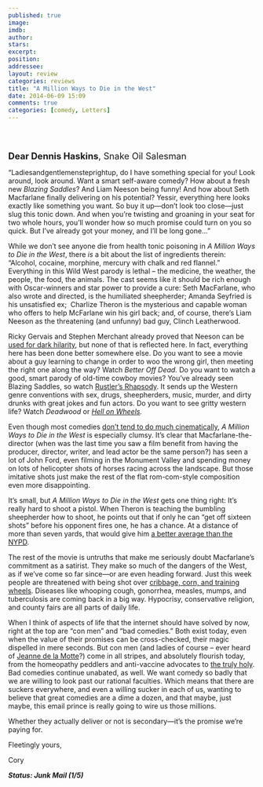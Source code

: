 ```yaml
---
published: true
image: 
imdb: 
author:  
stars: 
excerpt: 
position: 
addressee: 
layout: review
categories: reviews
title: "A Million Ways to Die in the West"
date: 2014-06-09 15:09
comments: true
categories: [comedy, Letters]
---
```

<div><p>&nbsp;</p>
<p><span class="full-image-block ssNonEditable"><span><img src="http://rollotomasi73.files.wordpress.com/2014/06/a20million20ways20to20die20in20the20west.jpg" alt="" /></span></span></p>
<p><span style="font-size:130%;"><strong>Dear Dennis Haskins</strong>, Snake Oil Salesman</span></p>
<p>&ldquo;Ladiesandgentlemensteprightup, do I have something special for you! Look around, look around. Want a smart self-aware comedy? How about a fresh new <em>Blazing Saddles</em>? And Liam Neeson being funny! And how about Seth Macfarlane finally delivering on his potential? Yessir, everything here looks exactly like something you want. So buy it up&mdash;don&rsquo;t look too close&mdash;just slug this tonic down. And when you&rsquo;re twisting and groaning in your seat for two whole hours, you&rsquo;ll wonder how so much promise could turn on you so quick. But I&rsquo;ve already got your money, and I&rsquo;ll be long gone&hellip;&rdquo;</p>
<p>While we don&rsquo;t see anyone die from health tonic poisoning in <em>A Million Ways to Die in the West</em>, there <em>is</em> a bit about the list of ingredients therein: &#8220;Alcohol, cocaine, morphine, mercury with chalk and red flannel.&rdquo; Everything in this Wild West parody is lethal &ndash; the medicine, the weather, the people, the food, the animals. The cast seems like it should be rich enough with Oscar-winners and star power to provide a cure: Seth MacFarlane, who also wrote and directed, is the humiliated sheepherder; Amanda Seyfried is his unsatisfied ex;&nbsp; Charlize Theron is the mysterious and capable woman who offers to help McFarlane win his girl back; and, of course, there&rsquo;s Liam Neeson as the threatening (and unfunny) bad guy, Clinch Leatherwood.</p>
<p>Ricky Gervais and Stephen Merchant already proved that Neeson can be <a href="https://www.youtube.com/watch?v=MKTh7zBIcrM">used for dark hilarity</a>, but none of that is reflected here. In fact, everything here has been done better somewhere else. Do you want to see a movie about a guy learning to change in order to woo the wrong girl, then meeting the right one along the way? Watch <em>Better Off Dead. </em>Do you want to watch a good, smart parody of old-time cowboy movies? You&rsquo;ve already seen Blazing Saddles, so watch <a href="http://www.netflix.com/WiMovie/60036470">Rustler&rsquo;s Rhapsody</a>. It sends up the Western genre conventions with sex, drugs, sheepherders, music, murder, and dirty drunks with great jokes and fun actors. Do you want to see gritty western life? Watch <em>Deadwood</em> or <a href="http://www.netflix.com/WiMovie/70210883"><em>Hell on Wheels</em></a><em>.</em></p>
<p>Even though most comedies <a href="http://nofilmschool.com/2014/05/edgar-wright-physical-comedy-using-cinematography/?hvid=2dctpp">don&rsquo;t tend to do much cinematically</a>, <em>A</em> <em>Million Ways to Die in the West </em>is especially clumsy. It&rsquo;s clear that Macfarlane-the-director (when was the last time you saw a film benefit from having the producer, director, writer, and lead actor be the same person?) has seen a lot of John Ford, even filming in the Monument Valley and spending money on lots of helicopter shots of horses racing across the landscape. But those imitative shots just make the rest of the flat rom-com-style composition even more disappointing.&nbsp;</p>
<p>It&rsquo;s small, but <em>A Million Ways to Die in the West</em> gets one thing right: It&rsquo;s really hard to shoot a pistol. When Theron is teaching the bumbling sheepherder how to shoot, he points out that if only he can &ldquo;get off sixteen shots&rdquo; before his opponent fires one, he has a chance. At a distance of more than seven yards, that would give him <a href="http://www.pointshooting.com/1asop9.htm">a better average than the NYPD</a>.&nbsp;</p>
<p>The rest of the movie is untruths that make me seriously doubt Macfarlane&rsquo;s commitment as a satirist. They make so much of the dangers of the West, as if we&rsquo;ve come so far since&mdash;or are even heading forward. Just this week people are threatened with being shot over <a href="http://bringmethenews.com/2014/06/02/neighbor-pulls-gun-on-dad-teaching-daughter-to-ride-bike/">cribbage, corn, and training wheels</a>. Diseases like whooping cough, gonorrhea, measles, mumps, and tuberculosis are coming back in a big way. Hypocrisy, conservative religion, and county fairs are all parts of daily life.</p>
<p>When I think of aspects of life that the internet should have solved by now, right at the top are &ldquo;con men&rdquo; and &ldquo;bad comedies.&rdquo; Both exist today, even when the value of their promises can be cross-checked, their magic dispelled in mere seconds. But con men (and ladies of course &ndash; ever heard of <a href="https://en.wikipedia.org/wiki/Jeanne_of_Valois-Saint-R%2525C3%2525A9my">Jeanne de la Motte</a>?) come in all stripes, and absolutely flourish today, from the homeopathy peddlers and anti-vaccine advocates to <a href="https://www.youtube.com/watch?v=o6voAW_Go5Y&amp;feature=kp">the truly holy</a>. Bad comedies continue unabated, as well. We want comedy so badly that we are willing to look past our rational faculties. Which means that there are suckers everywhere, and even a willing sucker in each of us, wanting to believe that great comedies are a dime a dozen, and that maybe, just maybe, this email prince is really going to wire us those millions.&nbsp;</p>
<p>Whether they actually deliver or not is secondary&mdash;it&rsquo;s the promise we&rsquo;re paying for.</p>
<p>Fleetingly yours,</p>
<p>Cory</p>
<p><strong><em>Status: Junk Mail (1/5)</em></strong></p>
<div></div></div>
